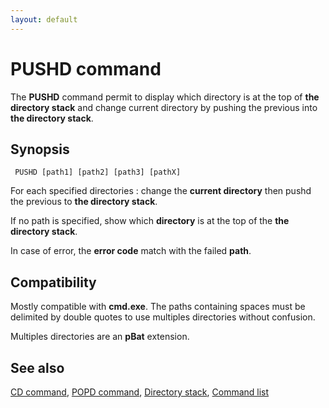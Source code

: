 ```yaml
---
layout: default
---
```

# PUSHD command #

The **PUSHD** command permit to display which directory is at the top of **the 
directory stack** and change current directory by pushing the previous into 
**the directory stack**.

## Synopsis ##

     PUSHD [path1] [path2] [path3] [pathX]  

For each specified directories : change the **current directory** then pushd 
the previous to **the directory stack**.

If no path is specified, show which **directory** is at the top of the **the 
directory stack**.

In case of error, the **error code** match with the failed **path**.

## Compatibility ##

Mostly compatible with **cmd.exe**. The paths containing spaces must be 
delimited by double quotes to use multiples directories without confusion.

Multiples directories are an **pBat** extension.

## See also ##

[CD command](cd), [POPD command](popd), [Directory stack](spec/dirstack), 
[Command list](commands) 

